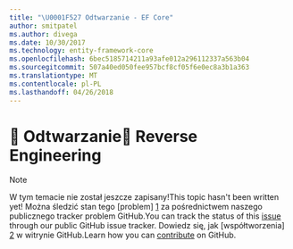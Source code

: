 ```yaml
---
title: "\U0001F527 Odtwarzanie - EF Core"
author: smitpatel
ms.author: divega
ms.date: 10/30/2017
ms.technology: entity-framework-core
ms.openlocfilehash: 6bec5185714211a93afe012a296112337a563b04
ms.sourcegitcommit: 507a40ed050fee957bcf8cf05f6e0ec8a3b1a363
ms.translationtype: MT
ms.contentlocale: pl-PL
ms.lasthandoff: 04/26/2018
---
```

# <a name="-reverse-engineering"></a><span data-ttu-id="08d4d-102">🔧 Odtwarzanie</span><span class="sxs-lookup"><span data-stu-id="08d4d-102">🔧 Reverse Engineering</span></span>

> [!NOTE]
> <span data-ttu-id="08d4d-103">W tym temacie nie został jeszcze zapisany!</span><span class="sxs-lookup"><span data-stu-id="08d4d-103">This topic hasn't been written yet!</span></span> <span data-ttu-id="08d4d-104">Można śledzić stan tego [problem] [ 1] za pośrednictwem naszego publicznego tracker problem GitHub.</span><span class="sxs-lookup"><span data-stu-id="08d4d-104">You can track the status of this [issue][1] through our public GitHub issue tracker.</span></span> <span data-ttu-id="08d4d-105">Dowiedz się, jak [współtworzenia] [ 2] w witrynie GitHub.</span><span class="sxs-lookup"><span data-stu-id="08d4d-105">Learn how you can [contribute][2] on GitHub.</span></span>


  [1]: https://github.com/aspnet/EntityFramework.Docs/issues/508
  [2]: https://github.com/aspnet/EntityFramework.Docs/blob/master/CONTRIBUTING.md
